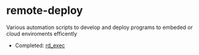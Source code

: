 # remote-deploy
Various automation scripts to develop and deploy programs to embeded or cloud enviroments efficently

- Completed: [rd_exec](bin/rd_exec)
